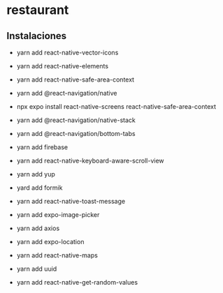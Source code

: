 # restaurant

## Instalaciones

- yarn add react-native-vector-icons
- yarn add react-native-elements
- yarn add react-native-safe-area-context
- yarn add @react-navigation/native
- npx expo install react-native-screens react-native-safe-area-context
- yarn add @react-navigation/native-stack
- yarn add @react-navigation/bottom-tabs

- yarn add firebase
- yarn add react-native-keyboard-aware-scroll-view
- yarn add yup
- yard add formik
- yarn add react-native-toast-message
- yarn add expo-image-picker
- yarn add axios
- yarn add expo-location
- yarn add react-native-maps
- yarn add uuid
- yarn add react-native-get-random-values
